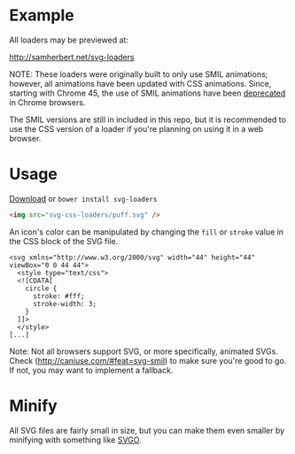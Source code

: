 Example
===========
All loaders may be previewed at:

http://samherbert.net/svg-loaders

NOTE: These loaders were originally built to only use SMIL animations; however, all animations have been updated with CSS animations. Since, starting with Chrome 45, the use of SMIL animations have been [deprecated](https://groups.google.com/a/chromium.org/forum/#!msg/blink-dev/5o0yiO440LM/59rZqirUQNwJ) in Chrome browsers.

The SMIL versions are still in included in this repo, but it is recommended to use the CSS version of a loader if you're planning on using it in a web browser.

Usage
===========
[Download](https://github.com/SamHerbert/SVG-Loaders/archive/master.zip) or `bower install svg-loaders`

```html
<img src="svg-css-loaders/puff.svg" />
```

An icon's color can be manipulated by changing the `fill` or `stroke` value in the CSS block of the SVG file.

```
<svg xmlns="http://www.w3.org/2000/svg" width="44" height="44" viewBox="0 0 44 44">
  <style type="text/css">
  <![CDATA[
    circle {
      stroke: #fff;
      stroke-width: 3;
    }
  ]]>
  </style>
[...]
```

Note: Not all browsers support SVG, or more specifically, animated SVGs. Check (http://caniuse.com/#feat=svg-smil) to make sure you're good to go. If not, you may want to implement a fallback.

Minify
===========
All SVG files are fairly small in size, but you can make them even smaller by minifying with something like [SVGO](https://github.com/svg/svgo).
